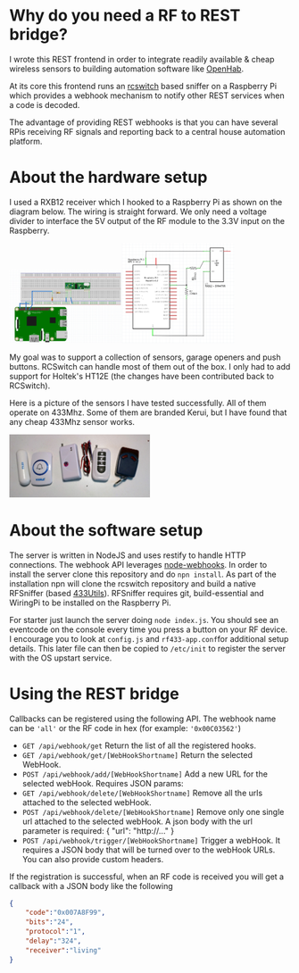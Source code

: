 # Why do you need a RF to REST bridge?
I wrote this REST frontend in order to integrate readily available & cheap wireless sensors to building automation software like [OpenHab](https://www.openhab.org/).

At its core this frontend runs an [rcswitch](https://github.com/sui77/rc-switch) based sniffer on a Raspberry Pi which provides a webhook mechanism to notify other REST services when a code is decoded.

The advantage of providing REST webhooks is that you can have several RPis receiving RF signals and reporting back to a central house automation platform. 


# About the hardware setup
I used a RXB12 receiver which I hooked to a Raspberry Pi as shown on the diagram below. The wiring is straight forward. We only need a voltage divider to interface the 5V output of the RF module to the 3.3V input on the Raspberry.

<img src="images/breadboard%20view.png" width="40%"><img src="images/schematics.png" width="40%">

My goal was to support a collection of sensors, garage openers and push buttons. RCSwitch can handle most of them out of the box. I only had to add support for Holtek's HT12E (the changes have been contributed back to RCSwitch).

Here is a picture of the sensors I have tested successfully. All of them operate on 433Mhz. Some of them are branded Kerui, but I have found that any cheap 433Mhz sensor works.

<img src="images/sample%20remotes.jpg" width="50%">

# About the software setup
The server is written in NodeJS and uses restify to handle HTTP connections. The webhook API leverages [node-webhooks](https://github.com/roccomuso/node-webhooks). In order to install the server clone this repository and do `npn install`. As part of the installation npn will clone the rcswitch repository and build a native RFSniffer (based [433Utils](https://github.com/ninjablocks/433Utils)). RFSniffer requires git, build-essential and WiringPi to be installed on the Raspberry Pi.

For starter just launch the server doing `node index.js`. You should see an eventcode on the console every time you press a button on your RF device. I encourage you to look at `config.js` and `rf433-app.conf`for additional setup details. This later file can then be copied to `/etc/init` to register the server with the OS upstart service.

# Using the REST bridge

Callbacks can be registered using the following API. The webhook name can be `'all'` or the RF code in hex (for example: `'0x00C03562'`)

- `GET /api/webhook/get` Return the list of all the registered hooks.
- `GET /api/webhook/get/[WebHookShortname]` Return the selected WebHook.
- `POST /api/webhook/add/[WebHookShortname]` Add a new URL for the selected webHook. Requires JSON params:
- `GET /api/webhook/delete/[WebHookShortname]` Remove all the urls attached to the selected webHook.
- `POST /api/webhook/delete/[WebHookShortname]` Remove only one single url attached to the selected webHook. A json body with the url parameter is required: { "url": "http://..." }
- `POST /api/webhook/trigger/[WebHookShortname]` Trigger a webHook. It requires a JSON body that will be turned over to the webHook URLs. You can also provide custom headers.

If the registration is successful, when an RF code is received you will get a callback with a JSON body like the following
```JSON
{
	"code":"0x007A8F99",
	"bits":"24",
	"protocol":"1",
	"delay":"324",
	"receiver":"living"
}
```

